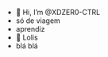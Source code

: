 - 👋 Hi, I’m @XDZER0-CTRL
- só de viagem
- aprendiz
- 💞️ Lolis
- blá blá

<!---
XDZER0-CTRL/XDZER0-CTRL is a ✨ special ✨ repository because its `README.md` (this file) appears on your GitHub profile.
You can click the Preview link to take a look at your changes.
--->
